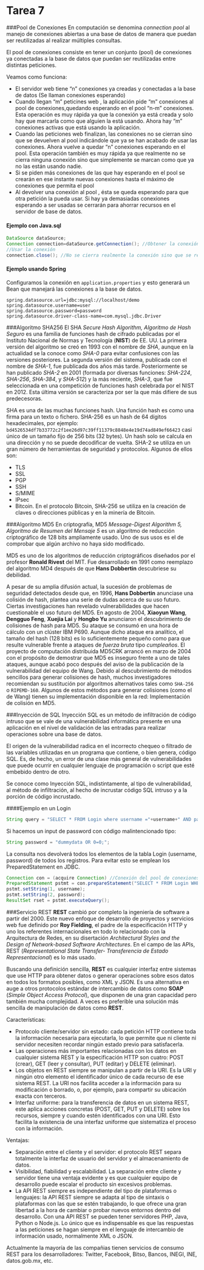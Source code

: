 # Tarea 7

###Pool de Conexiones
En computación se denomina *connection pool* al manejo de conexiones abiertas a una base de datos de manera que puedan ser reutilizadas al realizar múltiples consultas.

El pool de conexiones consiste en tener un conjunto (pool) de conexiones ya conectadas a la base de datos que puedan ser reutilizadas entre distintas peticiones.

Veamos como funciona:

* El servidor web tiene “n” conexiones ya creadas y conectadas a la base de datos (Se llaman conexiones esperando)
* Cuando llegan “m” peticines web , la aplicación pide “m” conexiones al pool de conexiones,quedando esperando en el pool “n-m” conexiones. Esta operación es muy rápida ya que la conexión ya está creada y solo hay que marcarla como que alguien la está usando. Ahora hay “m” conexiones activas que está usando la aplicación.
* Cuando las peticiones web finalizan, las conexiones no se cierran sino que se devuelven al pool indicándole que ya se han acabado de usar las conexiones. Ahora vuelve a quedar “n” conexiones esperando en el pool. Esta operación también es muy rápida ya que realmente no se cierra ninguna conexión sino que simplemente se marcan como que ya no las están usando nadie.
* Si se piden más conexiones de las que hay esperando en el pool se crearán en ese instante nuevas conexiones hasta el máximo de conexiones que permita el pool
* Al devolver una conexión al pool , ésta se queda esperando para que otra petición la pueda usar. Si hay ya demasiadas conexiones esperando a ser usadas se cerrarán para ahorrar recursos en el servidor de base de datos.
#### Ejemplo con Java.sql
```java
DataSource dataSource;
Connection connection=dataSource.getConnection(); //Obtener la conexión del pool
//Usar la conexión
connection.close(); //No se cierra realmente la conexión sino que se retorna al pool
```
#### Ejemplo usando Spring
Configuramos la conexión en `application.properties` y esto generará un Bean que manejará las conexiones a la base de datos.
```
spring.datasource.url=jdbc:mysql://localhost/demo
spring.datasource.username=user
spring.datasource.password=password
spring.datasource.driver-class-name=com.mysql.jdbc.Driver
```

###Algoritmo SHA256
El SHA *Secure Hash Algorithm, Algoritmo de Hash Seguro* es una familia de funciones hash de cifrado publicadas por el Instituto Nacional de Normas y Tecnología (**NIST**) de EE. UU. La primera versión del algoritmo se creó en 1993 con el nombre de *SHA*, aunque en la actualidad se la conoce como *SHA-0* para evitar confusiones con las versiones posteriores. La segunda versión del sistema, publicada con el nombre de *SHA-1*, fue publicada dos años más tarde. Posteriormente se han publicado *SHA-2* en 2001 (formada por diversas funciones: *SHA-224*, *SHA-256*, *SHA-384*, y *SHA-512*) y la más reciente, *SHA-3*, que fue seleccionada en una competición de funciones hash celebrada por el NIST en 2012. Esta última versión se caracteriza por ser la que más difiere de sus predecesoras.

SHA es una de las muchas funciones hash. Una función hash es como una firma para un texto o fichero. SHA-256 es un hash de 64 dígitos hexadecimales, por ejemplo:  `bd4526534df7b33772c2f1ee26d97c39ff11379c8848e4e19d74ad849ef66423` casi único de un tamaño fijo de 256 bits (32 bytes). Un hash solo se calcula en una dirección y no se puede decodificar de vuelta.
SHA-2 se utiliza en un gran número de herramientas de seguridad y protocolos. Algunos de ellos son:
* TLS
* SSL
* PGP
* SSH
* S/MIME
* IPsec
* Bitcoin.
En el protocolo Bitcoin, SHA-256 se utiliza en la creación de claves o direcciones públicas y en la minería de Bitcoin.


###Algoritmo MD5
En criptografía, MD5 *Message-Digest Algorithm 5, Algoritmo de Resumen del Mensaje 5* es un algoritmo de reducción criptográfico de 128 bits ampliamente usado. Uno de sus usos es el de comprobar que algún archivo no haya sido modificado.

MD5 es uno de los algoritmos de reducción criptográficos diseñados por el profesor **Ronald Rivest** del MIT. Fue desarrollado en 1991 como reemplazo del algoritmo MD4 después de que **Hans Dobbertin** descubriese su debilidad.

A pesar de su amplia difusión actual, la sucesión de problemas de seguridad detectados desde que, en 1996, **Hans Dobbertin** anunciase una colisión de hash, plantea una serie de dudas acerca de su uso futuro.
Ciertas investigaciones han revelado vulnerabilidades que hacen cuestionable el uso futuro del MD5. En agosto de 2004, **Xiaoyun Wang**, **Dengguo Feng**, **Xuejia Lai** y **Hongbo Yu** anunciaron el descubrimiento de colisiones de hash para MD5. Su ataque se consumó en una hora de cálculo con un clúster IBM P690.
Aunque dicho ataque era analítico, el tamaño del hash (128 bits) es lo suficientemente pequeño como para que resulte vulnerable frente a ataques de *fuerza bruta* tipo *cumpleaños*. El proyecto de computación distribuida MD5CRK arrancó en marzo de 2004 con el propósito de demostrar que MD5 es inseguro frente a uno de tales ataques, aunque acabó poco después del aviso de la publicación de la vulnerabilidad del equipo de Wang.
Debido al descubrimiento de métodos sencillos para generar colisiones de hash, muchos investigadores recomiendan su sustitución por algoritmos alternativos tales como `SHA-256` o `RIPEMD-160`. Algunos de estos métodos para generar colisiones (como el de Wang) tienen su implementación disponible en la red: Implementación de colisión en MD5.

###Inyección de SQL
Inyección SQL es un método de infiltración de código intruso que se vale de una vulnerabilidad informática presente en una aplicación en el nivel de validación de las entradas para realizar operaciones sobre una base de datos.

El origen de la vulnerabilidad radica en el incorrecto chequeo o filtrado de las variables utilizadas en un programa que contiene, o bien genera, código SQL. Es, de hecho, un error de una clase más general de vulnerabilidades que puede ocurrir en cualquier lenguaje de programación o script que esté embebido dentro de otro.

Se conoce como Inyección SQL, indistintamente, al tipo de vulnerabilidad, al método de infiltración, al hecho de incrustar código SQL intruso y a la porción de código incrustado.

####Ejemplo en un Login
```Java
String query = "SELECT * FROM Login where username ="+username+" AND password = "+password;
```
Si hacemos un input de password con código malintencionado tipo:
```Java
String password = "dummydata OR 0=0;";
```
La consulta nos devolverá todos los elementos de la tabla Login (username, password) de todos los registros.
Para evitar esto se emplean los PreparedStatement en JDBC.

```java
Connection con = (acquire Connection) //Conexión del pool de conexiones.
PreparedStatement pstmt = con.prepareStatement("SELECT * FROM Login WHERE username = ? AND password = ? ");
pstmt.setString(1, username);
pstmt.setString(2, password);
ResultSet rset = pstmt.executeQuery();
```
###Servicio REST
**REST** cambió por completo la ingeniería de software a partir del 2000. Este nuevo enfoque de desarrollo de proyectos y servicios web fue definido por **Roy Fielding**, el padre de la especificación HTTP y uno los referentes internacionales en todo lo relacionado con la Arquitectura de Redes, en su disertación *Architectural Styles and the Design of Network-based Software Architectures*. En el campo de las APIs, REST (*Representational State Transfer- Transferencia de Estado Representacional*) es lo más usado.

Buscando una definición sencilla, **REST** es cualquier interfaz entre sistemas que use HTTP para obtener datos o generar operaciones sobre esos datos en todos los formatos posibles, como XML y JSON. Es una alternativa en auge a otros protocolos estándar de intercambio de datos como **SOAP** (*Simple Object Access Protocol*), que disponen de una gran capacidad pero también mucha complejidad. A veces es preferible una solución más sencilla de manipulación de datos como **REST**.

Características:
* Protocolo cliente/servidor sin estado: cada petición HTTP contiene toda la información necesaria para ejecutarla, lo que permite que ni cliente ni servidor necesiten recordar ningún estado previo para satisfacerla.
*  Las operaciones más importantes relacionadas con los datos en cualquier sistema REST y la especificación HTTP son cuatro: POST (crear), GET (leer y consultar), PUT (editar) y DELETE (eliminar).
* Los objetos en REST siempre se manipulan a partir de la URI. Es la URI y ningún otro elemento el identificador único de cada recurso de ese sistema REST. La URI nos facilita acceder a la información para su modificación o borrado, o, por ejemplo, para compartir su ubicación exacta con terceros.
*  Interfaz uniforme: para la transferencia de datos en un sistema REST, este aplica acciones concretas (POST, GET, PUT y DELETE) sobre los recursos, siempre y cuando estén identificados con una URI. Esto facilita la existencia de una interfaz uniforme que sistematiza el proceso con la información.

Ventajas:
*  Separación entre el cliente y el servidor: el protocolo REST separa totalmente la interfaz de usuario del servidor y el almacenamiento de datos.
*  Visibilidad, fiabilidad y escalabilidad. La separación entre cliente y servidor tiene una ventaja evidente y es que cualquier equipo de desarrollo puede escalar el producto sin excesivos problemas.
* La API REST siempre es independiente del tipo de plataformas o lenguajes: la API REST siempre se adapta al tipo de sintaxis o plataformas con las que se estén trabajando, lo que ofrece una gran libertad a la hora de cambiar o probar nuevos entornos dentro del desarrollo. Con una API REST se pueden tener servidores PHP, Java, Python o Node.js. Lo único que es indispensable es que las respuestas a las peticiones se hagan siempre en el lenguaje de intercambio de información usado, normalmente XML o JSON.

Actualmente la mayoría de las compañias tienen servicios de consumo REST para los desarrolladores: Twitter, Facebook, Bitso, Bancos, INEGI, INE, datos.gob.mx, etc.
